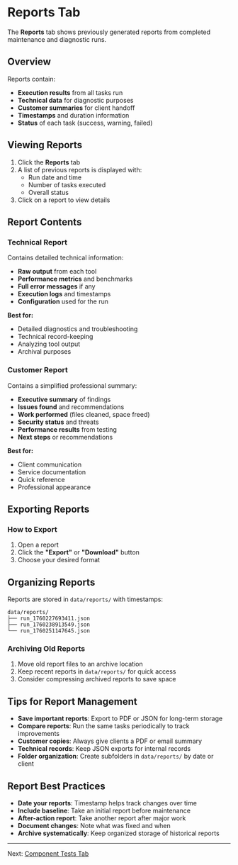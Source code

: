 # Reports Tab

The **Reports** tab shows previously generated reports from completed maintenance and diagnostic runs.

## Overview

Reports contain:

- **Execution results** from all tasks run
- **Technical data** for diagnostic purposes
- **Customer summaries** for client handoff
- **Timestamps** and duration information
- **Status** of each task (success, warning, failed)

## Viewing Reports

1. Click the **Reports** tab
2. A list of previous reports is displayed with:
   - Run date and time
   - Number of tasks executed
   - Overall status
3. Click on a report to view details

## Report Contents

### Technical Report

Contains detailed technical information:

- **Raw output** from each tool
- **Performance metrics** and benchmarks
- **Full error messages** if any
- **Execution logs** and timestamps
- **Configuration** used for the run

**Best for:**

- Detailed diagnostics and troubleshooting
- Technical record-keeping
- Analyzing tool output
- Archival purposes

### Customer Report

Contains a simplified professional summary:

- **Executive summary** of findings
- **Issues found** and recommendations
- **Work performed** (files cleaned, space freed)
- **Security status** and threats
- **Performance results** from testing
- **Next steps** or recommendations

**Best for:**

- Client communication
- Service documentation
- Quick reference
- Professional appearance

## Exporting Reports

### How to Export

1. Open a report
2. Click the **"Export"** or **"Download"** button
3. Choose your desired format

## Organizing Reports

Reports are stored in `data/reports/` with timestamps:

```text
data/reports/
├── run_1760227693411.json
├── run_1760238913549.json
└── run_1760251147645.json
```

### Archiving Old Reports

1. Move old report files to an archive location
2. Keep recent reports in `data/reports/` for quick access
3. Consider compressing archived reports to save space

## Tips for Report Management

- **Save important reports**: Export to PDF or JSON for long-term storage
- **Compare reports**: Run the same tasks periodically to track improvements
- **Customer copies**: Always give clients a PDF or email summary
- **Technical records**: Keep JSON exports for internal records
- **Folder organization**: Create subfolders in `data/reports/` by date or client

## Report Best Practices

- **Date your reports**: Timestamp helps track changes over time
- **Include baseline**: Take an initial report before maintenance
- **After-action report**: Take another report after major work
- **Document changes**: Note what was fixed and when
- **Archive systematically**: Keep organized storage of historical reports

---

Next: [Component Tests Tab](component-tests.md)
